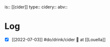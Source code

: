 is:: [[cider]]
type:: 
cidery:: 
abv:: 

# Log
- [x] [[2022-07-03]] #do/drink/cider  🤞 at [[Louella]]
